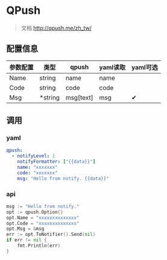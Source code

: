 # QPush

> 文档 http://qpush.me/zh_tw/

## 配置信息

| 参数配置 | 类型      | qpush     | yaml读取 | yaml可选 |
|------|---------|-----------|--------|--------|
| Name | string  | name      | name   |        |
| Code | string  | code      | code   |        |
| Msg  | *string | msg[text] | msg    | ✔      |

## 调用
### yaml

```yaml
qpush:
  - notifyLevel: 1
    notifyFormatter: ["{{data}}"]
    name: "xxxxxxx"
    code: "xxxxxxx"
    msg: "Hello from notify. {{data}}"
```

### api

```go
msg := "Hello from notify."
opt := qpush.Option{}
opt.Name = "xxxxxxxxxxxxxx"
opt.Code = "xxxxxxxxxxxxxx"
opt.Msg = &msg
err := opt.ToNotifier().Send(nil)
if err != nil {
    fmt.Println(err)
}
```